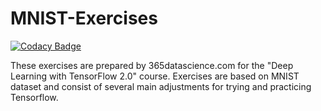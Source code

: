 # MNIST-Exercises

[![Codacy Badge](https://api.codacy.com/project/badge/Grade/14d075d31ec847669f58142872e125a6)](https://app.codacy.com/manual/NijatZeynalov/Tensorflow-MNIST-Exercises?utm_source=github.com&utm_medium=referral&utm_content=NijatZeynalov/Tensorflow-MNIST-Exercises&utm_campaign=Badge_Grade_Settings)

These exercises are prepared by 365datascience.com for the "Deep Learning with TensorFlow 2.0" course. Exercises are based on MNIST dataset and consist of several main adjustments for trying and practicing Tensorflow.
